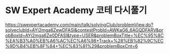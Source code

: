 # SW Expert Academy 코테 다시풀기

https://swexpertacademy.com/main/talk/solvingClub/problemView.do?solveclubId=AYj2mga6ZewDFASl&contestProbId=AWKaG6_6AGQDFARV&probBoxId=AYj2mga6Ze0DFASl&type=USER&problemBoxTitle=%EC%95%8C%EA%B3%A0%EB%A6%AC%EC%A6%98+Track+%28%EB%82%9C%EC%9D%B4%EB%8F%84+%EC%83%81%29&problemBoxCnt=6